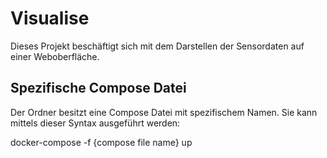 # Visualise
Dieses Projekt beschäftigt sich mit dem Darstellen der Sensordaten auf einer Weboberfläche.

## Spezifische Compose Datei
Der Ordner besitzt eine Compose Datei mit spezifischem Namen.
Sie kann mittels dieser Syntax ausgeführt werden:

docker-compose -f {compose file name} up